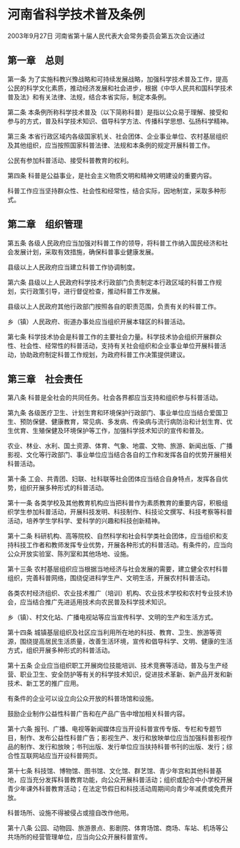 # 河南省科学技术普及条例

2003年9月27日 河南省第十届人民代表大会常务委员会第五次会议通过

<!-- INFO END -->

## 第一章　总则

第一条 为了实施科教兴豫战略和可持续发展战略，加强科学技术普及工作，提高公民的科学文化素质，推动经济发展和社会进步，根据《中华人民共和国科学技术普及法》和有关法律、法规，结合本省实际，制定本条例。

第二条 本条例所称科学技术普及（以下简称科普）是指以公众易于理解、接受和参与的方式，普及科学技术知识、倡导科学方法、传播科学思想、弘扬科学精神。

第三条 本省行政区域内各级国家机关、社会团体、企业事业单位、农村基层组织及其他组织，应当按照国家科普法律、法规和本条例的规定开展科普工作。

公民有参加科普活动、接受科普教育的权利。

第四条 科普是公益事业，是社会主义物质文明和精神文明建设的重要内容。

科普工作应当坚持群众性、社会性和经常性，结合实际，因地制宜，采取多种形式。

## 第二章　组织管理

第五条 各级人民政府应当加强对科普工作的领导，将科普工作纳入国民经济和社会发展计划，采取有效措施，确保科普事业健康发展。

县级以上人民政府应当建立科普工作协调制度。

第六条 县级以上人民政府科学技术行政部门负责制定本行政区域的科普工作规划，实行政策引导，进行督促检查，推动科普工作发展。

县级以上人民政府其他行政部门按照各自的职责范围，负责有关的科普工作。

乡（镇）人民政府、街道办事处应当组织开展本辖区的科普活动。

第七条 科学技术协会是科普工作的主要社会力量。科学技术协会组织开展群众性、社会性、经常性的科普活动，支持有关社会组织和企业事业单位开展科普活动，协助政府制定科普工作规划，为政府科普工作决策提供建议。

## 第三章　社会责任

第八条 科普是全社会的共同任务。社会各界都应当支持和组织参与科普活动。

第九条 各级医疗卫生、计划生育和环境保护行政部门、事业单位应当结合爱国卫生、预防保健、健康教育，常见病、多发病、传染病与流行病防治和计划生育、优生优育、生殖保健及环境保护等工作，加强科学技术知识的宣传和普及。

农业、林业、水利、国土资源、体育、气象、地震、文物、旅游、新闻出版、广播影视、文化等行政部门、事业单位应当结合各自的工作和发挥各自的优势开展相关科普活动。

第十条 工会、共青团、妇联、社科联等社会团体应当结合自身特点，发挥各自优势，组织开展多种形式的科普活动。

第十一条 各类学校及其他教育机构应当把科普作为素质教育的重要内容，积极组织学生参加科普活动，开展科技发明、科技制作、科技论文撰写、科技考察等科普活动，培养学生学科学、爱科学的兴趣和科技创新精神。

第十二条 科研机构、高等院校、自然科学和社会科学类社会团体，应当组织和支持科技工作者和教师发挥专业优势，开展各种形式的科普活动。有条件的，应当向公众开放实验室、陈列室和其他场地、设施。

第十三条 农村基层组织应当根据当地经济与社会发展的需要，建立健全农村科普组织，完善科普网络，围绕促进科学生产、文明生活，开展农村科普活动。

各类农村经济组织、农业技术推广（培训）机构、农业技术学校和农村专业技术协会，应当结合推广先进适用技术向农民普及科学技术知识。

乡（镇）、村文化站、广播电视站等应当宣传科学、文明的生产和生活方式。

第十四条 城镇基层组织及社区应当利用所在地的科技、教育、卫生、旅游等资源，围绕提高居民生活质量，改善生活环境，宣传和倡导科学、文明、健康的生活方式，组织开展多种形式的科普活动。

第十五条 企业应当组织职工开展岗位技能培训、技术竞赛等活动，普及与生产经营、职业卫生、安全防护等有关的科学技术知识，促进技术革新、新产品开发和新技术、新工艺的推广应用。

有条件的企业可以设立向公众开放的科普场馆和设施。

鼓励企业制作公益性科普广告和在产品广告中增加相关科普内容。

第十六条 报刊、广播、电视等新闻媒体应当开设科普宣传专版、专栏和专题节目，制作、发布公益性科普广告；影视生产、发行和放映单位应当加强科普影视作品的制作、发行和放映；书刊出版、发行单位应当扶持科普书刊的出版、发行；综合性互联网站应当开设科普网页。

第十七条 科技馆、博物馆、图书馆、文化馆、群艺馆、青少年宫和其他科普基地，应当充分发挥科普教育功能，向公众开展科普活动；组织或配合中小学校开展青少年课外科普教育活动；在法定节假日和科技活动周期间向青少年减费或免费开放。

科普场所、设施不得被侵占或擅自改作他用。

第十八条 公园、动物园、旅游景点、影剧院、体育场馆、商场、车站、机场等公共场所的经营管理单位，应当向公众开展科普宣传。